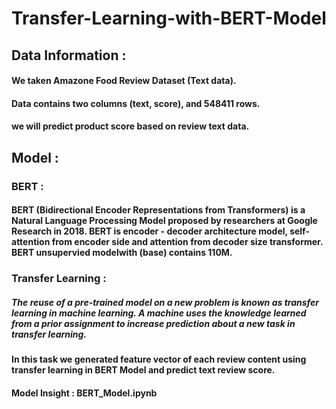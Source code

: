 # Transfer-Learning-with-BERT-Model

## Data Information :
#### We taken Amazone Food Review Dataset (Text data).
#### Data contains two columns (text, score), and 548411 rows.
#### we will predict product score based on review text data.


## Model :
### BERT : 
#### BERT (Bidirectional Encoder Representations from Transformers) is a Natural Language Processing Model proposed by researchers at Google Research in 2018. BERT is encoder - decoder architecture model, self-attention from encoder side and attention from decoder size transformer. BERT unsupervied modelwith (base)             contains 110M. 
          
### Transfer Learning : 
##### The reuse of a pre-trained model on a new problem is known as transfer learning in machine learning. A machine uses the knowledge learned from a prior assignment to increase prediction about a new task in transfer learning.

#### In this task we generated feature vector of each review content using transfer learning in BERT Model and predict text review score.
#### Model Insight : BERT_Model.ipynb
